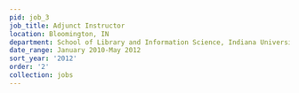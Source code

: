 ```yaml
---
pid: job_3
job_title: Adjunct Instructor
location: Bloomington, IN
department: School of Library and Information Science, Indiana University
date_range: January 2010-May 2012
sort_year: '2012'
order: '2'
collection: jobs
---
```

